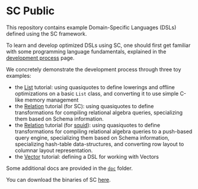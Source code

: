 SC Public
===============

This repository contains example Domain-Specific Languages (DSLs) defined using the SC framework.

To learn and develop optimized DSLs using SC, one should first get familiar with some programming language fundamentals,
explained in the [development process](doc/DevProcess.md) page.

We concretely demonstrate the development process through three toy examples:
 * the [List](list-dsl) tutorial: using quasiquotes to define lowerings and offline optimizations on a basic `List` class, and converting it to use simple C-like memory management
 * the [Relation](relation-dsl-sc) tutorial (for SC): using quasiquotes to define transformations for compiling relational algebra queries, specializing them based on Schema information.
 * the [Relation](relation-dsl-squid) tutorial (for [squid](https://github.com/epfldata/squid)): using quasiquotes to define transformations for compiling relational algebra queries to a push-based query engine, specializing them based on Schema information, specializing hash-table data-structures, and converting row layout to columnar layout representation. 
 * the [Vector](vector-dsl) tutorial: defining a DSL for working with Vectors
 
Some additional docs are provided in the [`doc`](doc) folder.

You can download the binaries of SC [here](https://github.com/epfldata/sc-public/releases).
